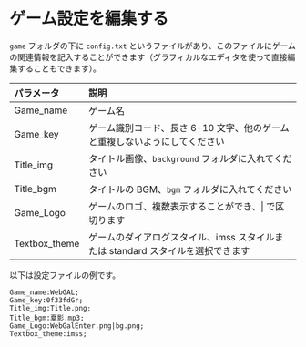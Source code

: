 # ゲーム設定を編集する

`game` フォルダの下に `config.txt` というファイルがあり、このファイルにゲームの関連情報を記入することができます（グラフィカルなエディタを使って直接編集することもできます）。

| パラメータ | 説明 |
| :------------ | :----------------------------------------------- |
| Game_name | ゲーム名 |
| Game_key | ゲーム識別コード、長さ 6-10 文字、他のゲームと重複しないようにしてください |
| Title_img | タイトル画像、`background` フォルダに入れてください |
| Title_bgm | タイトルの BGM、`bgm` フォルダに入れてください |
| Game_Logo | ゲームのロゴ、複数表示することができ、\| で区切ります |
| Textbox_theme | ゲームのダイアログスタイル、imss スタイルまたは standard スタイルを選択できます |

以下は設定ファイルの例です。

``` text
Game_name:WebGAL;
Game_key:0f33fdGr;
Title_img:Title.png;
Title_bgm:夏影.mp3;
Game_Logo:WebGalEnter.png|bg.png;
Textbox_theme:imss;
```